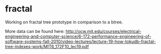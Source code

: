 # fractal
Working on fractal tree prototype in comparison to a btree.

More data can be found here: http://ocw.mit.edu/courses/electrical-engineering-and-computer-science/6-172-performance-engineering-of-software-systems-fall-2010/video-lectures/lecture-19-how-tokudb-fractal-tree-indexes-work/MIT6_172F10_lec19.pdf

